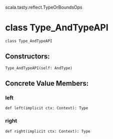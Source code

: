 scala.tasty.reflect.TypeOrBoundsOps
# class Type_AndTypeAPI

<pre><code class="language-scala" >class Type_AndTypeAPI</pre></code>
## Constructors:
<pre><code class="language-scala" >Type_AndTypeAPI(self: AndType)</pre></code>

## Concrete Value Members:
### left
<pre><code class="language-scala" >def left(implicit ctx: Context): Type</pre></code>

### right
<pre><code class="language-scala" >def right(implicit ctx: Context): Type</pre></code>

